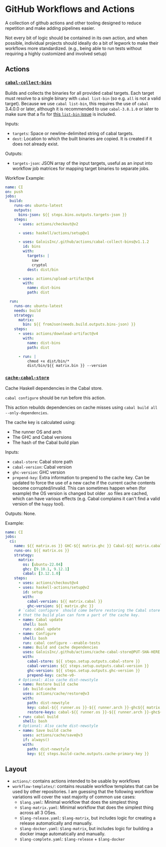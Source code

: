 # GitHub Workflows and Actions

A collection of github actions and other tooling designed to reduce repetition
and make adding pipelines easier.

Not every bit of logic should be contained in its own action, and when possible,
individual projects should ideally do a bit of legwork to make their workflows
more standardized. (e.g., being able to run tests without requiring a highly
customized and involved setup)

## Actions

### [`cabal-collect-bins`](./actions/cabal-collect-bins/action.yml)

Builds and collects the binaries for all provided cabal targets. Each target
must resolve to a single binary with `cabal list-bin` (so e.g. `all` is not
a valid target). Because we use `cabal list-bin`, this requires the use of
`cabal` 3.4.0.0 or later, although it is recommended to use `cabal-3.8.1.0`
or later to make sure that a fix for
[this `list-bin` issue](https://github.com/haskell/cabal/issues/7679)
is included.

Inputs:
- `targets`: Space or newline-delimited string of cabal targets.
- `dest`: Location to which the built binaries are copied. It is created if it
  does not already exist.

Outputs:
- `targets-json`: JSON array of the input targets, useful as an input into
  workflow job matrices for mapping target binaries to separate jobs.

Workflow Example:

```yml
name: CI
on: push
jobs:
  build:
    runs-on: ubuntu-latest
    outputs:
      bins-json: ${{ steps.bins.outputs.targets-json }}
    steps:
      - uses: actions/checkout@v2

      - uses: haskell/actions/setup@v1

      - uses: GaloisInc/.github/actions/cabal-collect-bins@v1.1.2
        id: bins
        with:
          targets: |
            saw
            cryptol
          dest: dist/bin

      - uses: actions/upload-artifact@v4
        with:
          name: dist-bins
          path: dist

  run:
    runs-on: ubuntu-latest
    needs: build
    strategy:
      matrix:
        bin: ${{ fromJson(needs.build.outputs.bins-json) }}
    steps:
      - uses: actions/download-artifact@v4
        with:
          name: dist-bins
          path: dist

      - run: |
          chmod +x dist/bin/*
          dist/bin/${{ matrix.bin }} --version
```

### [`cache-cabal-store`](./actions/cache-cabal-store/action.yml)

Cache Haskell dependencies in the Cabal store.

`cabal configure` should be run before this action.

This action rebuilds dependencies on cache misses using `cabal build all --only-dependencies`.

The cache key is calculated using:

- The runner OS and arch
- The GHC and Cabal versions
- The hash of the Cabal build plan

Inputs:

- `cabal-store`: Cabal store path
- `cabal-version`: Cabal version
- `ghc-version`: GHC version
- `prepend-key`: Extra information to prepend to the cache key. Can be
  updated to force the use of a new cache if the current cache contents become
  corrupted/invalid. This can sometimes happen when (for example) the OS version
  is changed but older .so files are cached, which can have various effects
  (e.g. Cabal complains it can't find a valid version of the `happy` tool).

Outputs: None.

Example:

```yml
name: CI
jobs:
  ci:
    name: ${{ matrix.os }} GHC-${{ matrix.ghc }} Cabal-${{ matrix.cabal }}
    runs-on: ${{ matrix.os }}
    strategy:
      matrix:
        os: [ubuntu-22.04]
        ghc: [9.10.1, 9.12.1]
        cabal: [3.12.1.0]
    steps:
      - uses: actions/checkout@v4
      - uses: haskell-actions/setup@v2
        id: setup
        with:
          cabal-version: ${{ matrix.cabal }}
          ghc-version: ${{ matrix.ghc }}
      # `cabal configure` should come before restoring the Cabal store cache so
      # that the build plan can form a part of the cache key.
      - name: Cabal update
        shell: bash
        run: cabal update
      - name: Configure
        shell: bash
        run: cabal configure --enable-tests
      - name: Build and cache dependencies
        uses: GaloisInc/.github/actions/cache-cabal-store@PUT-SHA-HERE
        with:
          cabal-store: ${{ steps.setup.outputs.cabal-store }}
          cabal-version: ${{ steps.setup.outputs.cabal-version }}
          ghc-version: ${{ steps.setup.outputs.ghc-version }}
          prepend-key: cache-v0-
      # Optional: Also cache dist-newstyle
      - name: Restore build cache
        id: build-cache
        uses: actions/cache/restore@v3
        with:
          path: dist-newstyle
          key: cabal-${{ runner.os }}-${{ runner.arch }}-ghc${{ matrix.ghc }}-${{ github.ref }}
          restore-keys: cabal-${{ runner.os }}-${{ runner.arch }}-ghc${{ matrix.ghc }}-
      - run: cabal build
        shell: bash
      # Optional: Also cache dist-newstyle
      - name: Save build cache
        uses: actions/cache/save@v3
        if: always()
        with:
          path: dist-newstyle
          key: ${{ steps.build-cache.outputs.cache-primary-key }}
```

## Layout

- `actions/`: contains actions intended to be usable by workflows
- `workflow-templates/`: contains reusable workflow templates that can be used by other repositories.
  I am guessing that the following workflow variations will cover the vast majority of common use cases:
  - `$lang.yaml`: Minimal workflow that does the simplest thing
  - `$lang-matrix.yaml`: Minimal workflow that does the simplest thing across all 3 OSes.
  - `$lang-release.yaml`: `$lang-matrix`, but includes logic for creating a release automatically and manually.
  - `$lang-docker.yaml`: `$lang-matrix`, but includes logic for building a docker image automatically and manually.
  - `$lang-complete.yaml`: `$lang-release` + `$lang-docker`
